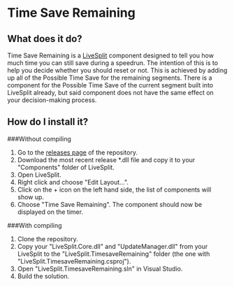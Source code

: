Time Save Remaining
=================
## What does it do?
Time Save Remaining is a [LiveSplit](http://livesplit.org/) component designed to tell you how much time you can still save during a speedrun. The intention of this is to help you decide whether you should reset or not. This is achieved by adding up all of the Possible Time Save for the remaining segments. There is a component for the Possible Time Save of the current segment built into LiveSplit already, but said component does not have the same effect on your decision-making process.
## How do I install it?
###Without compiling
1. Go to the [releases page](https://github.com/fuerchter/TimesaveRemaining/releases) of the repository.
2. Download the most recent release *.dll file and copy it to your "Components" folder of LiveSplit.
3. Open LiveSplit.
4. Right click and choose "Edit Layout...".
5. Click on the + icon on the left hand side, the list of components will show up.
6. Choose "Time Save Remaining". The component should now be displayed on the timer.

###With compiling
1. Clone the repository.
2. Copy your "LiveSplit.Core.dll" and "UpdateManager.dll" from your LiveSplit to the "LiveSplit.TimesaveRemaining" folder (the one with "LiveSplit.TimesaveRemaining.csproj").
3. Open "LiveSplit.TimesaveRemaining.sln" in Visual Studio.
4. Build the solution.
